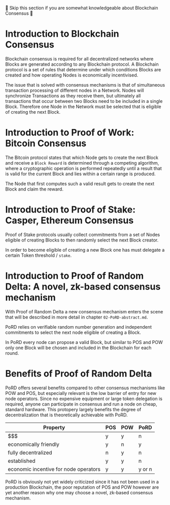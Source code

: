 :space_invader: Skip this section if you are somewhat knowledgeable about Blockchain Consensus :space_invader:

# Introduction to Blockchain Consensus

Blockchain consensus is required for all decentralized networks where Blocks are generated according to any Blockchain protocol. A Blockchain protocol is a set of rules that determine under which conditions Blocks are created and how operating Nodes is economically incentivised.

The issue that is solved with consensus mechanisms is that of simultaneous transaction processing of different nodes in a Network. Nodes will synchronize Transactions as they receive them, but ultimately all transactions that occur between two Blocks need to be included in a single Block. Therefore one Node in the Network must be selected that is eligible of creating the next Block. 

# Introduction to Proof of Work: Bitcoin Consensus

The Bitcoin protocol states that which Node gets to create the next Block and receive a `Block Reward` is determined through a competing algorithm, where a cryptographic operation is performed repeatedly until a result that is valid for the current Block and lies within a certain range is produced. 

The Node that first computes such a valid result gets to create the next Block and claim the reward.

# Introduction to Proof of Stake: Casper, Ethereum Consensus

Proof of Stake protocols usually collect commitments from a set of Nodes eligible of creating Blocks to then randomly select the next Block creator. 

In order to become eligible of creating a new Block one has must delegate a certain Token threshold / `stake`.

# Introduction to Proof of Random Delta: A novel, zk-based consensus mechanism

With Proof of Random Delta a new consensus mechanism enters the scene that will be described in more detail in chapter `02-PoRD-abstract.md`. 

PoRD relies on verifiable random number generation and independent commitments to select the next node eligible of creating a Block. 

In PoRD every node can propose a valid Block, but similar to POS and POW only one Block will be chosen and included in the Blockchain for each round.

# Benefits of Proof of Random Delta 

PoRD offers several benefits compared to other consensus mechanisms like POW and POS, but especially relevant is the low barrier of entry for new node operators. Since no expensive equipment or large token delegation is required, anyone can participate in consensus and run a node on cheap, standard hardware. This protopery largely benefits the degree of decentralization that is theoretically achievable with PoRD.

| Property | POS | POW | PoRD |
|---|---|---|---|
| $$$ | y | y | n |
| economically friendly | y | n | y |
| fully decentralized | n | y | n |
| established | y | y | n |
| economic incentive for node operators | y | y | y or n |

PoRD is obviously not yet widely criticized since it has not been used in a production Blockchain, the poor reputation of POS and POW however are yet another reason why one may choose a novel, zk-based consensus mechanism.
